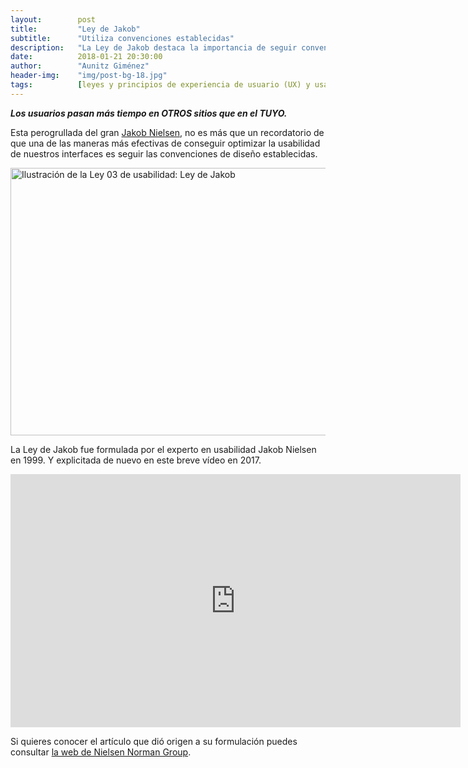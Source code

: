 ```yaml
---
layout:        post
title:         "Ley de Jakob"
subtitle:      "Utiliza convenciones establecidas"
description:   "La Ley de Jakob destaca la importancia de seguir convenciones de diseño para mejorar la usabilidad de tus interfaces."
date:          2018-01-21 20:30:00
author:        "Aunitz Giménez"
header-img:    "img/post-bg-18.jpg"
tags:          [leyes y principios de experiencia de usuario (UX) y usabilidad]
---
```


<p><em><strong>Los usuarios pasan más tiempo en OTROS sitios que en el TUYO.</strong></em></p>

<p>Esta perogrullada del gran <a href="https://www.nngroup.com/people/jakob-nielsen/" target="_blank" rel="noopener noreferrer">Jakob Nielsen</a>, no es más que un recordatorio de que una de las maneras más efectivas de conseguir optimizar la usabilidad de nuestros interfaces es seguir las convenciones de diseño establecidas.</p>

<p><img src="{{ site.baseurl }}/img/ley-03-ley-de-jakob.png" loading="lazy" alt="Ilustración de la Ley 03 de usabilidad: Ley de Jakob" width="722" height="428"></p>

<p>La Ley de Jakob fue formulada por el experto en usabilidad Jakob Nielsen en 1999. Y explicitada de nuevo en este breve vídeo en 2017.</p>

<div class="embed-responsive embed-responsive-16by9">
    <iframe class="embed-responsive-item" loading="lazy" title="Ley de Jakob" width="720" height="405" src="https://www.youtube-nocookie.com/embed/wzb4mK9DiHM?rel=0&amp;showinfo=0" frameborder="0" allowfullscreen></iframe>
</div>

<p>Si quieres conocer el artículo que dió origen a su formulación puedes consultar <a href="https://www.nngroup.com/articles/do-interface-standards-stifle-design-creativity/" target="_blank" rel="noopener noreferrer">la web de Nielsen Norman Group</a>.</p>
